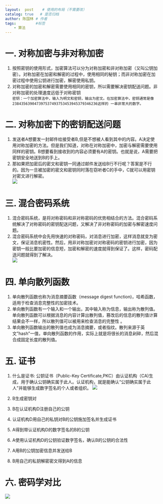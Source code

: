 ```yaml
---
layout:  post    # 使用的布局（不需要改）
catalog: true   # 是否归档
author: 陈国林 # 作者
tags:         #标签
    - 算法
---
```


# 一. 对称加密与非对称加密
1. 按照密钥的使用形式，加密算法可以分为对称加密和非对称加密（又叫公钥加密）。对称加密在加密和解密的过程中，使用相同的秘钥；而非对称加密在加密过程中使用公钥进行加密，解密使用私钥。
2. 对称加密的加密和解密需要使用相同的密钥，所以需要解决密钥配送问题。非对称加密的处理速度远低于对称密钥  
   `密钥：一个加密算法中，输入为明文和密钥，输出为密文。在加密算法中，密钥通常是像238435639047397537493753453945379346236这样的 一串非常大的数字。`

# 二. 对称加密下的密钥配送问题
1. 发送者A想要发一封邮件给接受者B,但是不想被人看到其中的内容。A决定使用对称加密的方法。但是我们知道，对称在对称加密中，加密与解密需要使用同样的密钥。B想要看到接收到的内容必须要有A的密钥。也就是说，A需要把密钥安全地送到B的手上。
2. 那如果把加密后的密文和密钥一同通过邮件发送给B行不行呢？答案是不行的。因为一旦被加密的密文和密钥同时落在窃听者C的手中，C就可以用密钥对密文进行解密。  
![](https://upload-images.jianshu.io/upload_images/11046879-c3bef7add6e5c912.png?imageMogr2/auto-orient/strip%7CimageView2/2/w/1240)

# 三. 混合密码系统
1. 混合密码系统，是将对称密码和非对称密码的优势相结合的方法。混合密码系统解决了对称密码的密钥配送问题，又解决了非对称密码的加密与解密速度问题。
2. 混合密码系统中会先用快速的对称密码，对消息进行加密，这样消息就变为密文，保证消息机密性。然后，用非对称加密对对称密码的密钥进行加密，因为密钥一般比要加密的信息短，加密和解密的速度就得到保证了。这样，密码配送问题就得到了解决。  
![](https://upload-images.jianshu.io/upload_images/11046879-257534d40b89ba5e.png?imageMogr2/auto-orient/strip%7CimageView2/2/w/1240)

# 四. 单向散列函数
1. 单向散列函数也称为消息摘要函数（message digest function)，哈希函数，适用于检查消息完整性的加密技术。
2. 单向散列函数有一个输入和一个输出，其中输入称为信息，输出称为散列值。单向散列函数可以根据消息的内容计算出散列值，篡改后的信息的散列值计算结果会不一样，所以散列值可以被用来检查消息的完整性 。
3. 单向散列函数输出的散列值也成为消息摘要，或者指纹。散列来源于英文”hash”一值，单向散列函数的作用，实际上就是将很长的消息剁碎，然后混合成固定长度的散列值。

# 五. 证书
1. 什么是证书: 公钥证书（Public-Key Certificate,PKC）由认证机构（CA)生成，用于确认公钥确实属于此人。认证机构，就是能确认“公钥确实属于此人”并能够生成数字签名的个人或者组织。
![](https://upload-images.jianshu.io/upload_images/11046879-0036bc50c6cfdf0f.png?imageMogr2/auto-orient/strip%7CimageView2/2/w/1240)

1. B生成密钥对
2. B在认证机构D注册自己的公钥
3. 认证机构D用自己的私钥对B的公钥施加签名并生成证书
4. A得到带认证机构D的数字签名的B的公钥
5. A使用认证机构D的公钥验证数字签名，确认B的公钥的合法性
6. A用B的公钥加密信息并发送给B
7. B用自己的私钥解密密文得到A的信息

# 六. 密码学对比
![](https://upload-images.jianshu.io/upload_images/11046879-6bc2eec8d42904a5.png?imageMogr2/auto-orient/strip%7CimageView2/2/w/1240)

